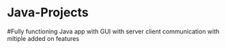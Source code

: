 # Java-Projects


#Fully functioning Java app with GUI with server client communication with mltiple added on features

